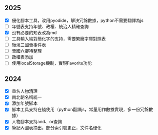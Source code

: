 ## 2025
- [x] 優化腳本工具，改用pyodide，解決冗餘數據，python不需要翻譯為js
- [ ] 年號表支持年號、政權、統治人精確查詢
- [x] 没有必要的短表改為md
- [ ] 工具輸入端對簡化字的支持，需要繁簡字庫對照表
- [ ] 後漢三國晉事件表
- [ ] 晉國六卿待整理
- [ ] 政權表添加
- [ ] 使用localStorage機制，實現Favorite功能

## 2024
- [x] 重名人物清理
- [x] 南北朝名稱統一
- [x] 添加年號腳本
- [x] 腳本工具支持在綫使用（python翻譯js，常量用作數據實現，多一份冗餘數據）
- [x] 人物腳本支持and、or查詢
- [x] 筆記內圖表摘出，部分索引號更正，文件名優化